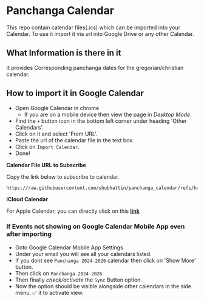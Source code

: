 # Panchanga Calendar

This repo contain calendar files(.ics) which can be imported into your Calendar.
To use it import it via url into Google Drive or any other Calendar.

## What Information is there in it

It provides Corresponding panchanga dates for the gregorian/christian calendar.

## How to import it in Google Calendar

- Open Google Calendar in chrome
  - If you are on a mobile device then view the page in *Desktop Mode*.
- Find the `+` button icon in the bottom left corner under heading 'Other Calendars'.
- Click on it and select 'From URL'.
- Paste the url of the calendar file in the text box.
- Click on `Import Calendar`.
- Done!

**Calendar File URL to Subscribe**

Copy the link below to subscribe to calendar.

```
https://raw.githubusercontent.com/shubhattin/panchanga_calendar/refs/heads/main/src/out/panchanga.ics
```

**iCloud Calendar**

For Apple Calendar, you can directly click on this **[link](https://raw.githubusercontent.com/shubhattin/panchanga_calendar/refs/heads/main/src/out/panchanga_icloud.ics)**

### If Events not showing on Google Calendar Mobile App even after importing

- Goto Google Calendar Mobile App Settings
- Under your email you will see all your calendars listed.
- If you dont see `Panchanga 2024-2026` calendar then click on 'Show More' button.
- Then click on `Panchanga 2024-2026`.
- Then finally *check/activate* the `Sync` Button option.
- Now the option should be visible alongside other calendars in the side menu. ✅ it to activate view.
